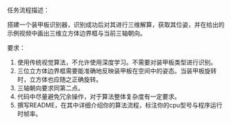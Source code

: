 任务流程描述：

搭建一个装甲板识别器，识别成功后对其进行三维解算，获取其位姿，并在给出的示例视频中画出三维立方体边界框与当前三轴朝向。



要求：

1. 使用传统视觉算法，不允许使用深度学习。不需要对装甲板类型进行识别。
2. 三位立方体边界框需要能准确地反映装甲板在空间中的姿态。当装甲板旋转时，立方体也应随之正确旋转。
3. 三轴朝向要求同第二点。
4. 代码中尽量避免冗余操作，对于算法整体复杂度有一定要求。
5. 撰写README，在其中详细介绍你的算法流程，标注你的cpu型号与程序运行时帧率。